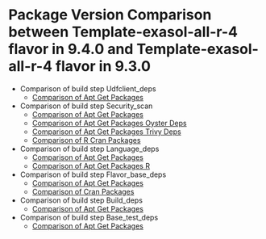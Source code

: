 # Package Version Comparison between Template-exasol-all-r-4 flavor in 9.4.0 and Template-exasol-all-r-4 flavor in 9.3.0

- Comparison of build step Udfclient_deps
  - [Comparison of Apt Get Packages](udfclient_deps/apt_get_packages_diff.md)
- Comparison of build step Security_scan
  - [Comparison of Apt Get Packages](security_scan/apt_get_packages_diff.md)
  - [Comparison of Apt Get Packages Oyster Deps](security_scan/apt_get_packages_oyster_deps_diff.md)
  - [Comparison of Apt Get Packages Trivy Deps](security_scan/apt_get_packages_trivy_deps_diff.md)
  - [Comparison of R Cran Packages](security_scan/r_cran_packages_diff.md)
- Comparison of build step Language_deps
  - [Comparison of Apt Get Packages](language_deps/apt_get_packages_diff.md)
  - [Comparison of Apt Get Packages R](language_deps/apt_get_packages_r_diff.md)
- Comparison of build step Flavor_base_deps
  - [Comparison of Apt Get Packages](flavor_base_deps/apt_get_packages_diff.md)
  - [Comparison of Cran Packages](flavor_base_deps/cran_packages_diff.md)
- Comparison of build step Build_deps
  - [Comparison of Apt Get Packages](build_deps/apt_get_packages_diff.md)
- Comparison of build step Base_test_deps
  - [Comparison of Apt Get Packages](base_test_deps/apt_get_packages_diff.md)
